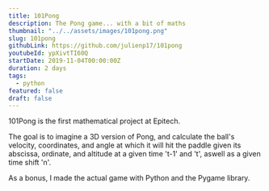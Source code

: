 ```yaml
---
title: 101Pong
description: The Pong game... with a bit of maths
thumbnail: "../../assets/images/101pong.png"
slug: 101pong
githubLink: https://github.com/julienp17/101pong
youtubeId: ypXivtTI60Q
startDate: 2019-11-04T00:00:00Z
duration: 2 days
tags:
  - python
featured: false
draft: false
---
```


101Pong is the first mathematical project at Epitech.

The goal is to imagine a 3D version of Pong, and calculate the ball's velocity,
coordinates, and angle at which it will hit the paddle given its abscissa, ordinate, and altitude
at a given time 't-1' and 't', aswell as a given time shift 'n'.

As a bonus, I made the actual game with Python and the Pygame library.
